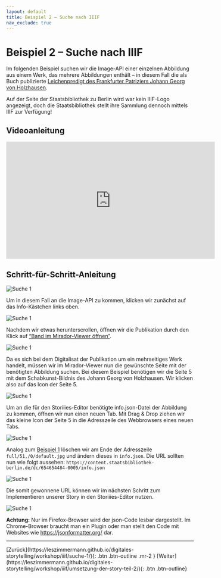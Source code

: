 ```yaml
---
layout: default
title: Beispiel 2 – Suche nach IIIF
nav_exclude: true
---
```

# Beispiel 2 – Suche nach IIIF
Im folgenden Beispiel suchen wir die Image-API einer einzelnen Abbildung aus einem Werk, das mehrere Abbildungen enthält – in diesem Fall die als Buch publizierte [Leichenpredigt des Frankfurter Patriziers Johann Georg von Holzhausen](https://digital.staatsbibliothek-berlin.de/werkansicht/?PPN=PPN654654484).

Auf der Seite der Staatsbibliothek zu Berlin wird war kein IIIF-Logo angezeigt, doch die Staatsbibliothek stellt ihre Sammlung dennoch mittels IIIF zur Verfügung!

## Videoanleitung
<iframe width="560" height="315" src="https://www.youtube-nocookie.com/embed/GXIWdzuAioA" frameborder="0" allow="accelerometer; autoplay; clipboard-write; encrypted-media; gyroscope; picture-in-picture" allowfullscreen></iframe>

## Schritt-für-Schritt-Anleitung

![Suche 1](https://cdn.lesliepzimmermann.de/storytelling/suche-2-(1).jpg)

Um in diesem Fall an die Image-API zu kommen, klicken wir zunächst auf das Info-Kästchen links oben.

![Suche 1](https://cdn.lesliepzimmermann.de/storytelling/suche-2-(2).jpg)

Nachdem wir etwas herunterscrollen, öffnen wir die Publikation durch den Klick auf [“Band im Mirador-Viewer öffnen”](https://mirador.staatsbibliothek-berlin.de/?manifest=https://content.staatsbibliothek-berlin.de/dc/654654484/manifest).

![Suche 1](https://cdn.lesliepzimmermann.de/storytelling/suche-2-(3).jpg)

Da es sich bei dem Digitalisat der Publikation um ein mehrseitiges Werk handelt, müssen wir im Mirador-Viewer nun die gewünschte Seite mit der benötigten Abbildung suchen. Bei diesem Beispiel benötigen wir die Seite 5 mit dem Schabkunst-Bildnis des Johann Georg von Holzhausen. Wir klicken also auf das Icon der Seite 5.

![Suche 1](https://cdn.lesliepzimmermann.de/storytelling/suche-2-(4).jpg)

Um an die für den Storiiies-Editor benötigte info.json-Datei der Abbildung zu kommen, öffnen wir nun einen neuen Tab. Mit Drag & Drop ziehen wir das kleine Icon der Seite 5 in die Adresszeile des Webbrowsers eines neuen Tabs.

![Suche 1](https://cdn.lesliepzimmermann.de/storytelling/suche-2-(5).jpg)

Analog zum [Beispiel 1](https://leszimmermann.github.io/digitales-storytelling/workshop/iiif/suche-1/) löschen wir am Ende der Adresszeile ```full/51,/0/default.jpg``` und  ändern dieses in ```info.json```. Die URL sollten nun wie folgt aussehen: ```https://content.staatsbibliothek-berlin.de/dc/654654484-0005/info.json```

![Suche 1](https://cdn.lesliepzimmermann.de/storytelling/suche-2-(6).jpg)

Die somit gewonnene URL können wir im nächsten Schritt zum Implementieren unserer Story in den Storiiies-Editor nutzen.

![Suche 1](https://cdn.lesliepzimmermann.de/storytelling/suche-2-(7).jpg)

__Achtung:__ Nur im Firefox-Browser wird der json-Code lesbar dargestellt. Im Chrome-Browser braucht man ein Plugin oder man stellt den Code mit Websites wie https://jsonformatter.org/ dar.

---

<span class="fs-8">
[Zurück](https://leszimmermann.github.io/digitales-storytelling/workshop/iiif/suche-1/){: .btn .btn-outline .mr-2 } 
</span>
<span class="fs-8">
[Weiter](https://leszimmermann.github.io/digitales-storytelling/workshop/iiif/umsetzung-der-story-teil-2/){: .btn .btn-outline}
</span>